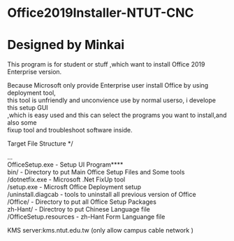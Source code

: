 # Office2019Installer-NTUT-CNC  
# Designed by Minkai  
  
This program is for student or stuff ,which want to install  Office 2019 Enterprise version.  
  
Because Microsoft only provide Enterprise user install Office by using deployment tool,  
this tool is unfriendly and unconvience use by normal userso, i develope this setup GUI   
,which is easy used and this can select the programs you want to install,and also some   
fixup tool and troubleshoot software inside.  
  
  
Target File Structure */  
  
...  
OfficeSetup.exe                - Setup UI Program****  
    bin/                       - Directory to put Main Office Setup Files and Some tools  
       /dotnetfix.exe          - Microsoft .Net FixUp tool  
       /setup.exe              - Microsft Office Deployment setup  
       /uninstall.diagcab      - tools to uninstall all previous version of Office  
       /Office/                - Directory to put all Office Setup Packages  
zh-Hant/                       - Directroy to put Chinese Language file  
       /OfficeSetup.resources  - zh-Hant Form Languange file  
  
  
KMS server:kms.ntut.edu.tw (only allow campus cable network )  




